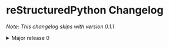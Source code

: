 # reStructuredPython Changelog

*Note: This changelog skips with version 0.1.1*

<details><summary> Major release 0 </summary>

---

<!--------------->

<details><summary>0.4.0</summary>

---

Added support for class statements (Added errors REPY-0003, REPY-0004)

</details>

<!--------------->
<!--------------->

<details><summary>0.3.0</summary>

---

Remodeled the compiler to not interfere with other python contructions or definitions such as format strings.

</details>

<!--------------->
<!--------------->

<details><summary>0.2.0</summary>

---

Added support for try and catch statements

</details>

<!--------------->
<!--------------->

<details><summary>0.1.0</summary>

---

Created the reStructuredPython compiler! 🎉

</details>

<!--------------->


</details>

